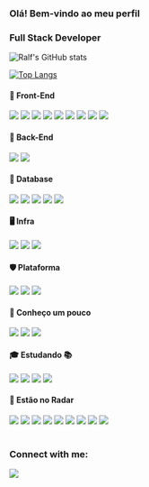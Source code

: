 <!--
https://emojipedia.org/
https://dev.to/envoy_/150-badges-for-github-pnk
-->

### Olá! Bem-vindo ao meu perfil

<h3 align="left">Full Stack Developer</h3>

<div align="left">
  
  ![Ralf's GitHub stats](https://github-readme-stats.vercel.app/api?username=angelorpt&show_icons=true&theme=tokyonight)
  
  [![Top Langs](https://github-readme-stats.vercel.app/api/top-langs/?username=angelorpt&layout=compact&theme=tokyonight)](https://github.com/angelorpt/github-readme-stats)
  
</div>


<h4 align="left">📙 Front-End</h3> 
<div align="left">
  <span>
    <img src="https://img.shields.io/badge/JavaScript-f0db4f?style=for-the-badge&logo=javascript&logoColor=black"/>
    <img src="https://img.shields.io/badge/HTML5-e34c26?style=for-the-badge&logo=html5&logoColor=white"/>
    <img src="https://img.shields.io/badge/CSS3-264de4?style=for-the-badge&logo=css3&logoColor=white"/>
    <img src="https://img.shields.io/badge/Vue.js-35495E?style=for-the-badge&logo=vue.js&logoColor=4FC08D"/>
    <img src="https://img.shields.io/badge/VueX-42b883?style=for-the-badge&logo=vue.js&logoColor=white"/>    
    <img src="https://img.shields.io/badge/Quasar-1976d2?style=for-the-badge&logo=quasar&logoColor=white"/>    
    <img src="https://img.shields.io/badge/Vuetify-29B6F6?style=for-the-badge&logo=vuetify&logoColor=white"/>    
    <img src="https://img.shields.io/badge/Bootstrap-563D7C?style=for-the-badge&logo=bootstrap&logoColor=white"/>  
    <img src="https://img.shields.io/badge/Materialize CSS-CC6699?style=for-the-badge&logo=materializecss&logoColor=white"/>
  </span>
</div>
 
<h4 align="left">📘 Back-End</h3> 
<div align="left">
  <span>
    <img src="https://img.shields.io/badge/Laravel-E34F26?style=for-the-badge&logo=laravel&logoColor=white"/>
    <img src="https://img.shields.io/badge/PHP-8993be?style=for-the-badge&logo=php&logoColor=white"/>
    
  </span>
</div>
 
<h4 align="left">📗 Database</h3> 
<div align="left">
  <span>
    <img src="https://img.shields.io/badge/Oracle-f80000?style=for-the-badge&logo=oracle&logoColor=white"/>
    <img src="https://img.shields.io/badge/MySQL-00758F?style=for-the-badge&logo=mysql&logoColor=white"/>
    <img src="https://img.shields.io/badge/SQLite-07405E?style=for-the-badge&logo=sqlite&logoColor=white"/>
    <img src="https://img.shields.io/badge/ElastSearch-1572B6?style=for-the-badge&logo=elasticsearch&logoColor=white"/>
    <img src="https://img.shields.io/badge/MongoDB-4EA94B?style=for-the-badge&logo=mongodb&logoColor=white"/>
  </span>
</div>  
 
<h4 align="left">🖥️ Infra</h3> 
<div align="left">
  <span>
    <img src="https://img.shields.io/badge/Docker-0db7ed?style=for-the-badge&logo=docker&logoColor=white"/>
    <img src="https://img.shields.io/badge/Windows-0078D6?style=for-the-badge&logo=windows&logoColor=white"/>
    <img src="https://img.shields.io/badge/Ubuntu-E95420?style=for-the-badge&logo=ubuntu&logoColor=white"/>
  </span>
</div>

<h4 align="left">🛡️ Plataforma</h3> 
<div align="left">
  <span>
    <img src="https://img.shields.io/badge/Netlify-00C7B7?style=for-the-badge&logo=netlify&logoColor=white"/>
    <img src="https://img.shields.io/badge/Vercel-20232A?style=for-the-badge&logo=vercel&logoColor=white"/>
    <img src="https://img.shields.io/badge/Heroku-430098?style=for-the-badge&logo=heroku&logoColor=white"/>
  </span>
</div>

<h4 align="left">📕 Conheço um pouco</h3> 
<div align="left">
  <span>
    <img src="https://img.shields.io/badge/Python-3776AB?style=for-the-badge&logo=python&logoColor=white"/>
    <img src="https://img.shields.io/badge/Django-092E20?style=for-the-badge&logo=django&logoColor=white"/>
    <img src="https://img.shields.io/badge/C%23-239120?style=for-the-badge&logo=c-sharp&logoColor=white"/>
  </span>
</div>    
 
<h4 align="left">🎓 Estudando 📚</h3> 
<div align="left">
  <span>
    <img src="https://img.shields.io/badge/Node.js-339933?style=for-the-badge&logo=nodedotjs&logoColor=white"/>
    <img src="https://img.shields.io/badge/Express.js-404D59?style=for-the-badge&logo=express&logoColor=white"/>
    <img src="https://img.shields.io/badge/TypeScript-007ACC?style=for-the-badge&logo=typescript&logoColor=white"/> 
    <img src="https://img.shields.io/badge/React-20232A?style=for-the-badge&logo=react&logoColor=61DAFB"/>
  </span>
</div>


<h4 align="left">🚀 Estão no Radar</h3> 
<div align="left">
  <span>
    <img src="https://img.shields.io/badge/RabbitMQ-e34c26?style=for-the-badge&logo=rabbitmq&logoColor=white"/>
    <img src="https://img.shields.io/badge/Apache Kafka-20232A?style=for-the-badge&logo=apachekafka&logoColor=white"/>
    <img src="https://img.shields.io/badge/Jenkins-white?style=for-the-badge&logo=jenkins&logoColor=20232A"/>
    <img src="https://img.shields.io/badge/Go-00ADD8?style=for-the-badge&logo=go&logoColor=white"/>
    <img src="https://img.shields.io/badge/Flutter-02569B?style=for-the-badge&logo=flutter&logoColor=white"/>
    <img src="https://img.shields.io/badge/React_Native-20232A?style=for-the-badge&logo=react&logoColor=61DAFB"/>
    <img src="https://img.shields.io/badge/Ruby-CC342D?style=for-the-badge&logo=ruby&logoColor=white"/>
    <img src="https://img.shields.io/badge/Amazon_AWS-232F3E?style=for-the-badge&logo=amazon-aws&logoColor=white"/>
    <img src="https://img.shields.io/badge/Google_Cloud-4285F4?style=for-the-badge&logo=google-cloud&logoColor=white"/>
  </span>
</div>

 
</br>

<div align="left">
  <h3 align="left">Connect with me:</h3>

  <a href="https://www.linkedin.com/in/angelorpt/" align="center">
    <img src="https://img.shields.io/badge/LinkedIn-0077B5?style=for-the-badge&logo=linkedin&logoColor=white"/>
  </a>
</div>

</br>


